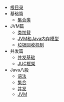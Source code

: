 - [根目录](/README)
- 基础篇
  - [集合类](/编程语言/Java/Java集合.md)
- JVM篇
  - [类加载](/编程语言/Java/JVM内存模型.md)
  - [JVM和Java内存模型](/编程语言/Java/JVM内存模型2.md)
  - [垃圾回收机制](/编程语言/Java/GC.md)
- 并发篇
  - [并发基础](/编程语言/Java/多线程并发.md)
  - [JUC框架](/编程语言/Java/JUC.md)
- Java八股
  - [语法](/编程语言/Java/Java语法八股.md)
  - [集合](/编程语言/Java/集合八股.md)
  - [并发](/编程语言/Java/多线程八股.md)
  - [JVM](/编程语言/Java/JVM八股.md)

